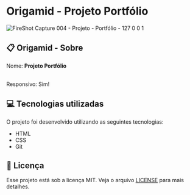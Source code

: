 # Origamid - Projeto Portfólio

![FireShot Capture 004 - Projeto - Portfólio - 127 0 0 1](https://user-images.githubusercontent.com/103017821/164604028-5259f13b-554a-4f55-885e-87b58c25069d.png)

## :clipboard: Origamid - Sobre
Nome: <strong>Projeto Portfólio<br><br></strong>

Responsivo:  Sim!

## :computer: Tecnologias utilizadas

O projeto foi desenvolvido utilizando as seguintes tecnologias:

- HTML
- CSS
- Git

## :closed_book: Licença

Esse projeto está sob a licença MIT. Veja o arquivo [LICENSE]() para mais detalhes.